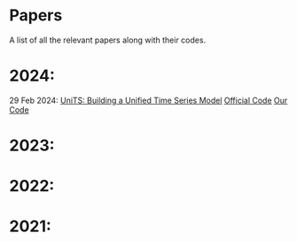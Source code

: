 # Papers
A list of all the relevant papers along with their codes.

# 2024:

29 Feb 2024: [UniTS: Building a Unified Time Series Model](https://arxiv.org/abs/2403.00131) [Official Code](https://github.com/mims-harvard/UniTS) [Our Code](https://github.com/SpassMed/UniTS)

# 2023:


# 2022:


# 2021:
